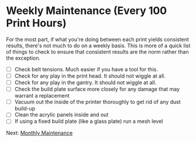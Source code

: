 # Weekly Maintenance (Every 100 Print Hours)
For the most part, if what you're doing between each print yields consistent results, there's not much to do on a weekly basis. This is more of a quick list of things to check to ensure that consistent results are the norm rather than the exception.

- [ ] Check belt tensions. Much easier if you have a tool for this.
- [ ] Check for any play in the print head. It should not wiggle at all.
- [ ] Check for any play in the gantry. It should not wiggle at all.
- [ ] Check the build plate surface more closely for any damage that may warrant a replacement
- [ ] Vacuum out the inside of the printer thoroughly to get rid of any dust build-up
- [ ] Clean the acrylic panels inside and out
- [ ] If using a fixed build plate (like a glass plate) run a mesh level

Next: [Monthly Maintenance](https://github.com/500Foods/WelcomeToTroodon/blob/main/docs/level_m/monthly.md)

